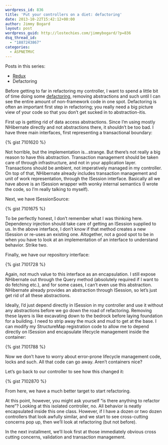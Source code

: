 ```yaml
---
wordpress_id: 836
title: 'Put your controllers on a diet: defactoring'
date: 2013-10-22T15:42:12+00:00
author: Jimmy Bogard
layout: post
wordpress_guid: http://lostechies.com/jimmybogard/?p=836
dsq_thread_id:
  - "1887243867"
categories:
  - ASPNETMVC
---
```

Posts in this series:

  * [Redux](https://lostechies.com/jimmybogard/2013/10/10/put-your-controllers-on-a-diet-redux/)
  * Defactoring

Before getting to far in refactoring my controller, I want to spend a little bit of time doing some [defactoring](http://c2.com/cgi/wiki?HowToDefactor), removing abstractions and such until I can see the entire amount of non-framework code in one spot. Defactoring is often an important first step in refactoring; you really need a big picture view of your code so that you don’t get sucked in to abstraction-itis.

First up is getting rid of data access abstractions. Since I’m using mostly NHibernate directly and not abstractions there, it shouldn’t be too bad. I have three main interfaces, first representing a transactional boundary:

{% gist 7101620 %}

Not horrible, but the implementation is…strange. But there’s not really a big reason to have this abstraction. Transaction management should be taken care of through infrastructure, and not in your application layer. Transactions should be ambient, not imperatively managed in my controller. On top of that, NHibernate already includes transaction management and unit of work representation, through the ISession interface. Basically all we have above is an ISession wrapper with wonky internal semantics (I wrote the code, so I’m really talking to myself).

Next, we have ISessionSource:

{% gist 7101675 %}

To be perfectly honest, I don’t remember what I was thinking here. Dependency injection should take care of getting an ISession supplied to us. In the above interface, I don’t know if that method creates a new ISession or re-uses an existing one. Altogether, not a good spot to be in when you have to look at an implementation of an interface to understand behavior. Strike two.

Finally, we have our repository interface:

{% gist 7101728 %}

Again, not much value to this interface as an encapsulation. I still expose NHibernate out through the Query method (absolutely required if I want to do fetching etc.), and for some cases, I can’t even use this abstraction. NHibernate already provides an abstraction through ISession, so let’s just get rid of all these abstractions.

Ideally, I’d just depend directly in ISession in my controller and use it without any abstractions before we go down the road of refactoring. Removing these layers is like excavating down to the bedrock before laying foundation for a building. I need to strip away the muck and mud to get at the base. I can modify my StructureMap registration code to allow me to depend directly on ISession and encapsulate lifecycle management inside the container:

{% gist 7101788 %}

Now we don’t have to worry about error-prone lifecycle management code, locks and such. All that code can go away. Aren’t containers nice?

Let’s go back to our controller to see how this changed it:

{% gist 7102870 %}

From here, we have a much better target to start refactoring.

At this point, however, you might ask yourself “is there anything to refactor here”? Looking at this isolated controller, no. All behavior is neatly encapsulated inside this one class. However, if I have a dozen or two dozen controllers that look awfully similar, and we start to see cross-cutting concerns pop up, then we’ll look at refactoring (but not before).

In the next installment, we’ll look first at those immediately obvious cross cutting concerns, validation and transaction management.